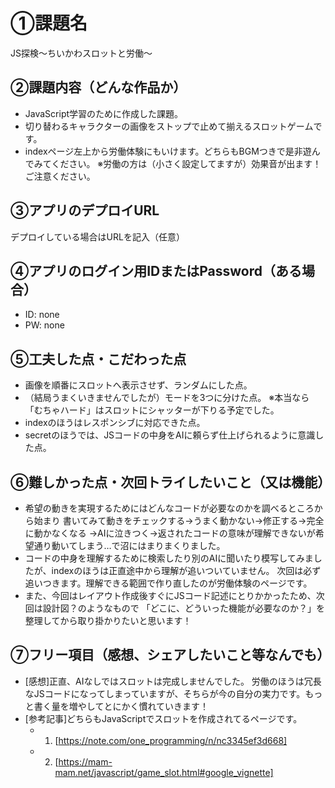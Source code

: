 # ①課題名
JS探検～ちいかわスロットと労働～

## ②課題内容（どんな作品か）
- JavaScript学習のために作成した課題。
- 切り替わるキャラクターの画像をストップで止めて揃えるスロットゲームです。
- indexページ左上から労働体験にもいけます。どちらもBGMつきで是非遊んでみてください。
  ※労働の方は（小さく設定してますが）効果音が出ます！ご注意ください。

## ③アプリのデプロイURL
デプロイしている場合はURLを記入（任意）

## ④アプリのログイン用IDまたはPassword（ある場合）
- ID: none
- PW: none

## ⑤工夫した点・こだわった点
- 画像を順番にスロットへ表示させず、ランダムにした点。
- （結局うまくいきませんでしたが）モードを3つに分けた点。
  ※本当なら「むちゃハード」はスロットにシャッターが下りる予定でした。
- indexのほうはレスポンシブに対応できた点。
- secretのほうでは、JSコードの中身をAIに頼らず仕上げられるように意識した点。

## ⑥難しかった点・次回トライしたいこと（又は機能）
- 希望の動きを実現するためにはどんなコードが必要なのかを調べるところから始まり
  書いてみて動きをチェックする→うまく動かない→修正する→完全に動かなくなる
  →AIに泣きつく→返されたコードの意味が理解できないが希望通り動いてしまう…で沼にはまりまくりました。
- コードの中身を理解するために検索したり別のAIに聞いたり模写してみましたが、indexのほうは正直途中から理解が追いついていません。
  次回は必ず追いつきます。理解できる範囲で作り直したのが労働体験のページです。
- また、今回はレイアウト作成後すぐにJSコード記述にとりかかったため、次回は設計図？のようなもので
  「どこに、どういった機能が必要なのか？」を整理してから取り掛かりたいと思います！

## ⑦フリー項目（感想、シェアしたいこと等なんでも）
- [感想]正直、AIなしではスロットは完成しませんでした。
        労働のほうは冗長なJSコードになってしまっていますが、そちらが今の自分の実力です。もっと書く量を増やしてとにかく慣れていきます！
- [参考記事]どちらもJavaScriptでスロットを作成されてるページです。
  - 1. [https://note.com/one_programming/n/nc3345ef3d668]
  - 2. [https://mam-mam.net/javascript/game_slot.html#google_vignette]